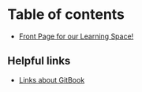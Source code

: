 # Table of contents

* [Front Page for our Learning Space!](README.md)

## Helpful links

* [Links about GitBook](helpful-links/links-about-gitbook.md)

